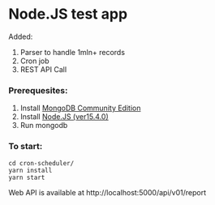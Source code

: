 # Node.JS test app

Added:
1. Parser to handle 1mln+ records
2. Cron job 
3. REST API Call
   
### Prerequesites:

1. Install [MongoDB Community Edition](https://docs.mongodb.com/manual/administration/install-community/)
2. Install [Node.JS (ver15.4.0)](https://nodejs.org/en/blog/release/v15.4.0/)
3. Run mongodb

### To start:

    cd cron-scheduler/
    yarn install
    yarn start

Web API is available at http://localhost:5000/api/v01/report
